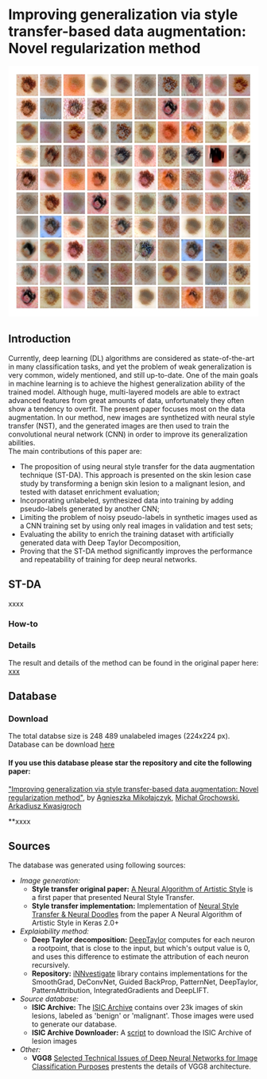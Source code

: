 
# Improving generalization via style transfer-based data augmentation: Novel regularization method

![Generated skin lesions: an example](https://github.com/AgaMiko/ST-DA/blob/master/Skin-lesions-examples.jpg)

## Introduction
Currently, deep learning (DL) algorithms are considered as state-of-the-art in many classification tasks,
and yet the problem of weak generalization is very common, widely mentioned, and still up-to-date.
One of the main goals in machine learning is to achieve the highest generalization ability of the trained model.
Although huge, multi-layered models are able to extract advanced features from great amounts of data,
unfortunately they often show a tendency to overfit.
The present paper focuses most on the data augmentation. In our method, new images are synthetized with neural style transfer (NST),
and the generated images are then used to train the convolutional neural network (CNN) in order to improve
its generalization abilities.  
The main contributions of this paper are:
*	The proposition of using neural style transfer for the data augmentation technique (ST-DA). This approach is presented on the skin lesion case study by transforming a benign skin lesion to a malignant lesion, and tested with dataset enrichment evaluation; 
*	Incorporating unlabeled, synthesized data into training by adding pseudo-labels generated by another CNN; 
*	Limiting the problem of noisy pseudo-labels in synthetic images used as a CNN training set by using only real images in validation and test sets;
*	Evaluating the ability to enrich the training dataset with artificially generated data with Deep Taylor Decomposition, 
* Proving that the ST-DA method significantly improves the performance and repeatability of training for deep neural networks.


## ST-DA
xxxx
### How-to


### Details
The result and details of the method can be found in the original paper here: [xxx](xxx)
## Database 
### Download
The total databse size is 248 489 unalabeled images (224x224 px). 
Database can be download [here](xxx)
#### If you use this database please star the repository and cite the following paper:
["Improving generalization via style transfer-based data augmentation: Novel regularization method"](xxxx), by [Agnieszka Mikołajczyk](https://scholar.google.pl/citations?user=VFMjpTsAAAAJ&hl=en), [Michał Grochowski](https://scholar.google.pl/citations?user=UTA55L8AAAAJ&hl=en), [Arkadiusz Kwasigroch](https://scholar.google.pl/citations?user=Hw7DV4QAAAAJ&hl=en)

**xxxx

## Sources

The database was generated using following sources:

* *Image generation:*
  * **Style transfer original paper:** [A Neural Algorithm of Artistic Style](https://arxiv.org/abs/1508.06576) is a first paper that presented Neural Style Transfer. 
  * **Style transfer implementation:** Implementation of [Neural Style Transfer & Neural Doodles](https://github.com/titu1994/Neural-Style-Transfer) from the paper A Neural Algorithm of Artistic Style in Keras 2.0+
* *Explaiability method:*
  * **Deep Taylor decomposition:** [DeepTaylor](https://www.sciencedirect.com/science/article/pii/S0031320316303582?via%3Dihub) computes for each neuron a rootpoint, that is close to the input, but which's output value is 0, and uses this difference to estimate the attribution of each neuron recursively.
   * **Repository:** [iNNvestigate](https://github.com/albermax/innvestigate) library contains implementations for the
   SmoothGrad, DeConvNet, Guided BackProp,  PatternNet, DeepTaylor, PatternAttribution, IntegratedGradients and DeepLIFT.  
* *Source database:*
  * **ISIC Archive:** The [ISIC Archive](https://www.isic-archive.com) contains over 23k images of skin lesions, labeled as 'benign' or 'malignant'. Those images were used to generate our database.
  * **ISIC Archive Downloader:** A [script](https://github.com/GalAvineri/ISIC-Archive-Downloader) to download the ISIC Archive of lesion images 
* *Other:*
  * **VGG8** [Selected Technical Issues of Deep Neural Networks for Image Classification Purposes](http://www.czasopisma.pan.pl/Content/112085/PDF/21_363-376_00946_Bpast.No.67-2_28.04.19_K3.pdf) prestents the details of VGG8 architecture.

